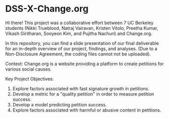 # DSS-X-Change.org

Hi there! This project was a collaborative effort between 7 UC Berkeley students (Nikki Trueblood, Natraj Vairavan, Kristen Vitolo, Preetha Kumar, Vikash Giritharan, Sooyeon Kim, and Pujitha Nachuri) and Change.org.

In this repository, you can find a slide presentation of our final deliverable for an in-depth overview of our project, findings, and analyses. (Due to a Non-Disclosure Agreement, the coding files cannot not be uploaded).

Context: Change.org is a website providing a platform to create petitions for various social causes. 

Key Project Objectives: 
1. Explore factors associated with fast signature growth in petitions.
2. Develop a metric for a "quality petition" in order to measure petition success.
3. Develop a model predicting petition success.
4. Explore factors associated with harmful or abusive content in petitions.

